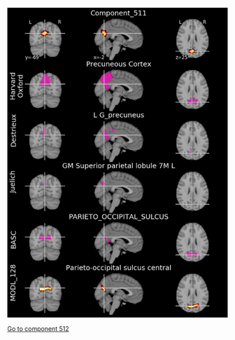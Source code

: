 


![511](preliminary/511.jpg "Component 511")

[Go to component 512](https://parietal-inria.github.io/MODL_atlas/512/512 "Component 512")